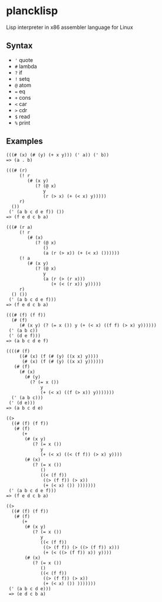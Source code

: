 # plancklisp

Lisp interpreter in x86 assembler language for Linux

## Syntax

- ``'`` quote
- ``#`` lambda
- ``?`` if
- ``!`` setq
- ``@`` atom
- ``=`` eq
- ``+`` cons
- ``<`` car
- ``>`` cdr
- ``$`` read
- ``%`` print

## Examples

```
(((# (x) (# (y) (+ x y))) (' a)) (' b))
=> (a . b)
```

```
(((# (r)
     (! r
        (# (x y)
           (? (@ x)
              y
              (r (> x) (+ (< x) y)))))
     r)
  ())
 (' (a b c d e f)) ())
=> (f e d c b a)
```

```
(((# (r a)
     (! r
        (# (x)
           (? (@ x)
              ()
              (a (r (> x)) (+ (< x) ())))))
     (! a
        (# (x y)
           (? (@ x)
              y
              (a (r (> (r x)))
                 (+ (< (r x)) y)))))
     r)
  () ())
 (' (a b c d e f)))
=> (f e d c b a)
```

```
(((# (f) (f f))
  (# (f)
     (# (x y) (? (= x ()) y (+ (< x) ((f f) (> x) y))))))
 (' (a b c))
 (' (d e f)))
=> (a b c d e f)
```

```
((((# (f)
     ((# (x) (f (# (y) ((x x) y))))
      (# (x) (f (# (y) ((x x) y))))))
   (# (f)
     (# (x)
       (# (y)
         (? (= x ())
             y
             (+ (< x) ((f (> x)) y)))))))
  (' (a b c)))
 (' (d e)))
=> (a b c d e)
```

```
((>
  ((# (f) (f f))
   (# (f)
      (+
       (# (x y)
          (? (= x ())
             y
             (+ (< x) ((< (f f)) (> x) y))))
       (# (x)
          (? (= x ())
             ()
             ((< (f f))
              ((> (f f)) (> x))
              (+ (< x) ()) )))))))
 (' (a b c d e f)))
=> (f e d c b a)
```

```
((>
  ((# (f) (f f))
   (# (f)
      (+
       (# (x y)
          (? (= x ())
             y
             ((< (f f))
              ((> (f f)) (> ((> (f f)) x)))
              (+ (< ((> (f f)) x)) y))))
       (# (x)
          (? (= x ())
             ()
             ((< (f f))
              ((> (f f)) (> x))
              (+ (< x) ()) )))))))
 (' (a b c d e)))
 => (e d c b a)
 ```
